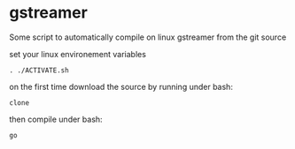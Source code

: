 # gstreamer

Some script to automatically compile on linux gstreamer from the git source

set your linux environement variables

    . ./ACTIVATE.sh

on the first time download the source
by running under bash:

    clone

then compile under bash:

    go


